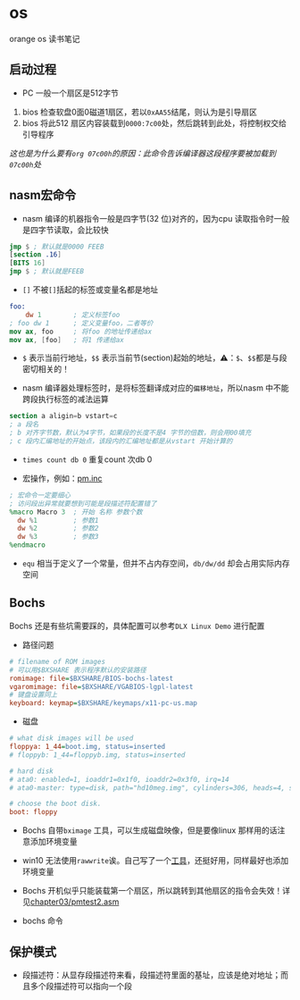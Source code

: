 # os  

orange os 读书笔记  

## 启动过程  

- PC 一般一个扇区是512字节  

1. bios 检查软盘0面0磁道1扇区，若以`0xAA55`结尾，则认为是引导扇区  
2. bios 将此512 扇区内容装载到`0000:7c00`处，然后跳转到此处，将控制权交给引导程序  

*这也是为什么要有`org 07c00h`的原因：此命令告诉编译器这段程序要被加载到`07c00h`处*  

## nasm宏命令  

- nasm 编译的机器指令一般是四字节(32 位)对齐的，因为cpu 读取指令时一般是四字节读取，会比较快  

```nasm
jmp $ ; 默认就是0000 FEEB
[section .16]
[BITS 16]
jmp $ ; 默认就是FEEB
```

- `[]` 不被`[]`括起的标签或变量名都是地址  

```nasm
foo:
    dw 1        ; 定义标签foo
; foo dw 1      ; 定义变量foo，二者等价
mov ax, foo     ; 将foo 的地址传递给ax
mov ax, [foo]   ; 将1 传递给ax
```  

- `$` 表示当前行地址，`$$` 表示当前节(section)起始的地址，⚠：`$`、`$$`都是与段密切相关的！  

- nasm 编译器处理标签时，是将标签翻译成对应的`偏移地址`，所以nasm 中不能跨段执行标签的减法运算  

```nasm
section a aligin=b vstart=c
; a 段名
; b 对齐字节数，默认为4字节，如果段的长度不是4 字节的倍数，则会用00填充
; c 段内汇编地址的开始点，该段内的汇编地址都是从vstart 开始计算的
```

- `times count db 0` 重复count 次db 0  

- 宏操作，例如：[pm.inc](./chapter03/pm.inc)  

```nasm
; 宏命令一定要细心
; 访问段出异常就要想到可能是段描述符配置错了
%macro Macro 3  ; 开始 名称 参数个数
  dw %1         ; 参数1
  dw %2         ; 参数2
  dw %3         ; 参数3
%endmacro
```

- `equ` 相当于定义了一个常量，但并不占内存空间，`db/dw/dd` 却会占用实际内存空间

## Bochs  

Bochs 还是有些坑需要踩的，具体配置可以参考`DLX Linux Demo` 进行配置  

- 路径问题  

```ini
# filename of ROM images
# 可以用$BXSHARE 表示程序默认的安装路径
romimage: file=$BXSHARE/BIOS-bochs-latest
vgaromimage: file=$BXSHARE/VGABIOS-lgpl-latest
# 键盘设置同上
keyboard: keymap=$BXSHARE/keymaps/x11-pc-us.map
```

- 磁盘  

```ini
# what disk images will be used 
floppya: 1_44=boot.img, status=inserted
# floppyb: 1_44=floppyb.img, status=inserted

# hard disk
# ata0: enabled=1, ioaddr1=0x1f0, ioaddr2=0x3f0, irq=14
# ata0-master: type=disk, path="hd10meg.img", cylinders=306, heads=4, spt=17

# choose the boot disk.
boot: floppy
```

- Bochs 自带`bximage` 工具，可以生成磁盘映像，但是要像linux 那样用的话注意添加环境变量  
- win10 无法使用`rawwrite`诶。自己写了一个[工具](https://github.com/12Tall/bin2img)，还挺好用，同样最好也添加环境变量  
- Bochs 开机似乎只能装载第一个扇区，所以跳转到其他扇区的指令会失效！详见[chapter03/pmtest2.asm](./chapter03/pmtest2.asm)  

- bochs 命令  

## 保护模式  

- 段描述符：从显存段描述符来看，段描述符里面的基址，应该是绝对地址；而且多个段描述符可以指向一个段  

